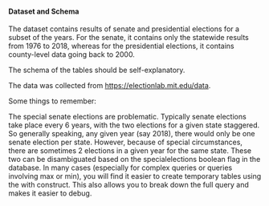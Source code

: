 #### Dataset and Schema

The dataset contains results of senate and presidential elections for a subset of the years. For the senate, it contains only the statewide results from 1976 to 2018, whereas for the presidential elections, it contains county-level data going back to 2000.

The schema of the tables should be self-explanatory.

The data was collected from https://electionlab.mit.edu/data.

Some things to remember:

The special senate elections are problematic. Typically senate elections take place every 6 years, with the two elections for a given state staggered. So generally speaking, any given year (say 2018), there would only be one senate election per state. However, because of special circumstances, there are sometimes 2 elections in a given year for the same state. These two can be disambiguated based on the specialelections boolean flag in the database.
In many cases (especially for complex queries or queries involving max or min), you will find it easier to create temporary tables using the with construct. This also allows you to break down the full query and makes it easier to debug.